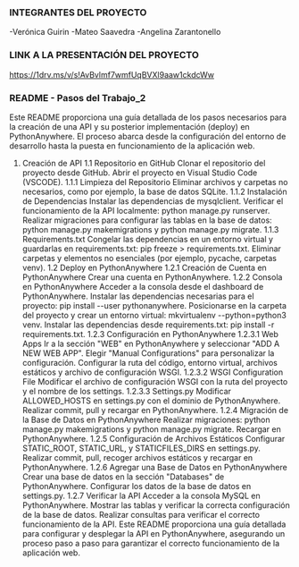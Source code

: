 ### INTEGRANTES DEL PROYECTO
-Verónica Guirin
-Mateo Saavedra
-Angelina Zarantonello

### LINK A LA PRESENTACIÓN DEL PROYECTO
https://1drv.ms/v/s!AvBvlmf7wmfUqBVXl9aaw1ckdcWw

### README - Pasos del Trabajo_2
Este README proporciona una guía detallada de los pasos necesarios para la creación de una API y su posterior implementación (deploy) en PythonAnywhere. El proceso abarca desde la configuración del entorno de desarrollo hasta la puesta en funcionamiento de la aplicación web.

1. Creación de API
   1.1 Repositorio en GitHub
   Clonar el repositorio del proyecto desde GitHub.
   Abrir el proyecto en Visual Studio Code (VSCODE).
   1.1.1 Limpieza del Repositorio
   Eliminar archivos y carpetas no necesarios, como por ejemplo, la base de datos SQLite.
   1.1.2 Instalación de Dependencias
   Instalar las dependencias de mysqlclient.
   Verificar el funcionamiento de la API localmente: python manage.py runserver.
   Realizar migraciones para configurar las tablas en la base de datos: python manage.py makemigrations y python manage.py migrate.
   1.1.3 Requirements.txt
   Congelar las dependencias en un entorno virtual y guardarlas en requirements.txt: pip freeze > requirements.txt.
   Eliminar carpetas y elementos no esenciales (por ejemplo, pycache, carpetas venv).
   1.2 Deploy en PythonAnywhere
   1.2.1 Creación de Cuenta en PythonAnywhere
   Crear una cuenta en PythonAnywhere.
   1.2.2 Consola en PythonAnywhere
   Acceder a la consola desde el dashboard de PythonAnywhere.
   Instalar las dependencias necesarias para el proyecto: pip install --user pythonanywhere.
   Posicionarse en la carpeta del proyecto y crear un entorno virtual: mkvirtualenv --python=python3 venv.
   Instalar las dependencias desde requirements.txt: pip install -r requirements.txt.
   1.2.3 Configuración en PythonAnywhere
   1.2.3.1 Web Apps
   Ir a la sección "WEB" en PythonAnywhere y seleccionar "ADD A NEW WEB APP".
   Elegir "Manual Configurations" para personalizar la configuración.
   Configurar la ruta del código, entorno virtual, archivos estáticos y archivo de configuración WSGI.
   1.2.3.2 WSGI Configuration File
   Modificar el archivo de configuración WSGI con la ruta del proyecto y el nombre de los settings.
   1.2.3.3 Settings.py
   Modificar ALLOWED_HOSTS en settings.py con el dominio de PythonAnywhere.
   Realizar commit, pull y recargar en PythonAnywhere.
   1.2.4 Migración de la Base de Datos en PythonAnywhere
   Realizar migraciones: python manage.py makemigrations y python manage.py migrate.
   Recargar en PythonAnywhere.
   1.2.5 Configuración de Archivos Estáticos
   Configurar STATIC_ROOT, STATIC_URL, y STATICFILES_DIRS en settings.py.
   Realizar commit, pull, recoger archivos estáticos y recargar en PythonAnywhere.
   1.2.6 Agregar una Base de Datos en PythonAnywhere
   Crear una base de datos en la sección "Databases" de PythonAnywhere.
   Configurar los datos de la base de datos en settings.py.
   1.2.7 Verificar la API
   Acceder a la consola MySQL en PythonAnywhere.
   Mostrar las tablas y verificar la correcta configuración de la base de datos.
   Realizar consultas para verificar el correcto funcionamiento de la API.
   Este README proporciona una guía detallada para configurar y desplegar la API en PythonAnywhere, asegurando un proceso paso a paso para garantizar el correcto funcionamiento de la aplicación web.
